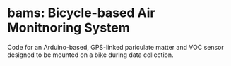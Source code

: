 # bams: Bicycle-based Air Monitnoring System

Code for an Arduino-based, GPS-linked pariculate matter and VOC sensor designed to be mounted on a bike during data collection.
